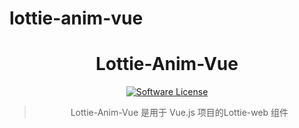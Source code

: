 <!--
 * @Author: aping
 * @LastEditors: aping
-->
# lottie-anim-vue
<div style="text-align: center">
  <h1>Lottie-Anim-Vue</h1>

  [![Software License](https://img.shields.io/badge/license-Apache-brightgreen.svg?style=flat-square)](LICENSE.md)
  <!-- [![npm](https://img.shields.io/npm/dt/lottie-web-vue.svg?style=flat-square)](https://www.npmjs.com/package/lottie-web-vue) -->

  > Lottie-Anim-Vue 是用于 Vue.js 项目的Lottie-web 组件
</div>